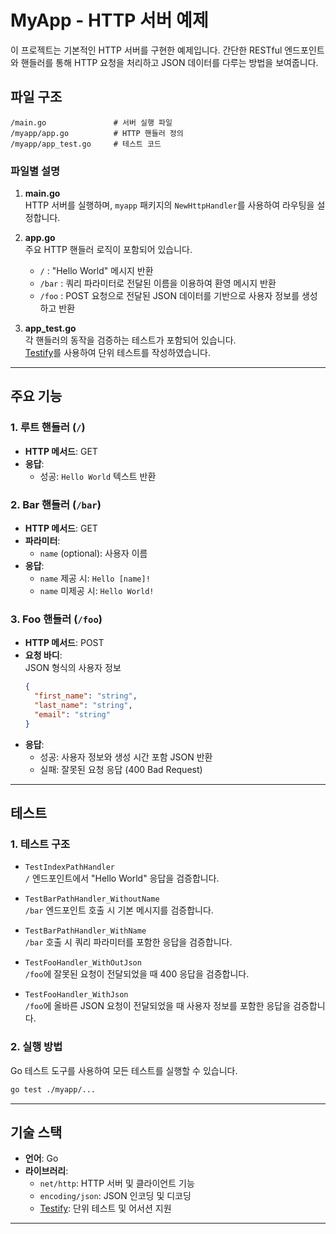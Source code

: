 # MyApp - HTTP 서버 예제

이 프로젝트는 기본적인 HTTP 서버를 구현한 예제입니다. 간단한 RESTful 엔드포인트와 핸들러를 통해 HTTP 요청을 처리하고 JSON 데이터를 다루는 방법을 보여줍니다.

## 파일 구조

```
/main.go               # 서버 실행 파일
/myapp/app.go          # HTTP 핸들러 정의
/myapp/app_test.go     # 테스트 코드
```

### 파일별 설명

1. **main.go**  
   HTTP 서버를 실행하며, `myapp` 패키지의 `NewHttpHandler`를 사용하여 라우팅을 설정합니다.

2. **app.go**  
   주요 HTTP 핸들러 로직이 포함되어 있습니다.

   - `/` : "Hello World" 메시지 반환
   - `/bar` : 쿼리 파라미터로 전달된 이름을 이용하여 환영 메시지 반환
   - `/foo` : POST 요청으로 전달된 JSON 데이터를 기반으로 사용자 정보를 생성하고 반환

3. **app_test.go**  
   각 핸들러의 동작을 검증하는 테스트가 포함되어 있습니다.  
   [Testify](https://github.com/stretchr/testify)를 사용하여 단위 테스트를 작성하였습니다.

---

## 주요 기능

### 1. **루트 핸들러 (`/`)**

- **HTTP 메서드**: GET
- **응답**:
  - 성공: `Hello World` 텍스트 반환

### 2. **Bar 핸들러 (`/bar`)**

- **HTTP 메서드**: GET
- **파라미터**:
  - `name` (optional): 사용자 이름
- **응답**:
  - `name` 제공 시: `Hello [name]!`
  - `name` 미제공 시: `Hello World!`

### 3. **Foo 핸들러 (`/foo`)**

- **HTTP 메서드**: POST
- **요청 바디**:  
  JSON 형식의 사용자 정보
  ```json
  {
    "first_name": "string",
    "last_name": "string",
    "email": "string"
  }
  ```
- **응답**:
  - 성공: 사용자 정보와 생성 시간 포함 JSON 반환
  - 실패: 잘못된 요청 응답 (400 Bad Request)

---

## 테스트

### 1. 테스트 구조

- `TestIndexPathHandler`  
  `/` 엔드포인트에서 "Hello World" 응답을 검증합니다.

- `TestBarPathHandler_WithoutName`  
  `/bar` 엔드포인트 호출 시 기본 메시지를 검증합니다.

- `TestBarPathHandler_WithName`  
  `/bar` 호출 시 쿼리 파라미터를 포함한 응답을 검증합니다.

- `TestFooHandler_WithOutJson`  
  `/foo`에 잘못된 요청이 전달되었을 때 400 응답을 검증합니다.

- `TestFooHandler_WithJson`  
  `/foo`에 올바른 JSON 요청이 전달되었을 때 사용자 정보를 포함한 응답을 검증합니다.

### 2. 실행 방법

Go 테스트 도구를 사용하여 모든 테스트를 실행할 수 있습니다.

```bash
go test ./myapp/...
```

---

## 기술 스택

- **언어**: Go
- **라이브러리**:
  - `net/http`: HTTP 서버 및 클라이언트 기능
  - `encoding/json`: JSON 인코딩 및 디코딩
  - [Testify](https://github.com/stretchr/testify): 단위 테스트 및 어서션 지원

---
